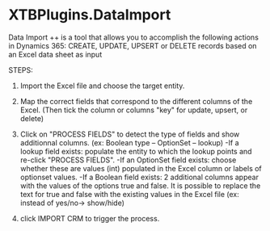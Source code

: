 # XTBPlugins.DataImport
Data Import ++ is a tool that allows you to accomplish the following actions in Dynamics 365: CREATE, UPDATE, UPSERT or DELETE records based on an Excel data sheet as input

STEPS:

1. Import the Excel file and choose the target entity.

2. Map the correct fields that correspond to the different columns of the Excel. (Then tick the column or columns "key" for update, upsert, or delete)

3. Click on "PROCESS FIELDS" to detect the type of fields and show additionnal columns. (ex: Boolean type – OptionSet – lookup)
-If a lookup field exists: populate the entity to which the lookup points and re-click "PROCESS FIELDS".
-If an OptionSet field exists: choose whether these are values (int) populated in the Excel column or labels of optionset values.
-If a Boolean field exists: 2 additional columns appear with the values of the options true and false.
It is possible to replace the text for true and false with the existing values in the Excel file (ex: instead of yes/no-> show/hide)

4. click IMPORT CRM to trigger the process.
